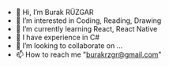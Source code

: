 - 👋 Hi, I’m Burak RÜZGAR
- 👀 I’m interested in Coding, Reading, Drawing
- 🌱 I’m currently learning React, React Native
- 📖 I have experience in C#
- 💞️ I’m looking to collaborate on ...
- 📫 How to reach me "burakrzgr@gmail.com"

<!---
burakrzgr/burakrzgr is a ✨ special ✨ repository because its `README.md` (this file) appears on your GitHub profile.
You can click the Preview link to take a look at your changes.
--->
